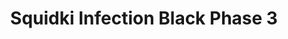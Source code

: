---
slug: squidki-infection-black-phase-3
title: Squidki Infection Black Phase 3
description: "Squidki Infection Black Phase 3 is an exciting online game. Play for free directly in your browser!"
icon: /images/new_mods/Sprunki Infection Black Phase 3.png
url: https://wowtbc.net/sprunkin/infection-black-phase-3/index.html
previewImage: /images/new_mods/Sprunki Infection Black Phase 3.png
type: new mods

# SEO配置
seo:
  title: "Squidki Infection Black Phase 3 - Play Free Online Game | Fun Browser Games"
  description: "Squidki Infection Black Phase 3 - Play this fun online game for free in your browser. No download required!"
  ogImage: "/images/new_mods/Sprunki Infection Black Phase 3.png"
  keywords: "squidki-infection-black-phase-3, online game, browser game, free game, new mods game, play online"

videoUrls:
  - https://www.youtube.com/embed/example1
  - https://www.youtube.com/embed/example2

whyPlay:
  title: "Why Play Squidki Infection Black Phase 3?"
  items:
    - "Immersive Gameplay: Squidki Infection Black Phase 3 offers an engaging and immersive gaming experience that will keep you entertained for hours"
    - "Challenging Levels: Test your skills with increasingly difficult challenges and obstacles"
    - "Beautiful Graphics: Enjoy stunning visuals and smooth animations that bring the game world to life"
    - "Regular Updates: New content and features are added regularly to keep the game fresh and exciting"
    - "Free to Play: Experience all the fun without spending a penny"
    - "Community Features: Connect with other players, share strategies, and compete for high scores"
    - "Cross-Platform: Play on any device with a web browser, no downloads required"

features:
  title: "Key Features of Squidki Infection Black Phase 3"
  image: "/images/new_mods/Sprunki Infection Black Phase 3.png"
  items:
    - "Intuitive Controls: Easy to learn controls make Squidki Infection Black Phase 3 accessible for players of all skill levels"
    - "Multiple Game Modes: Enjoy various gameplay options that provide different challenges and experiences"
    - "Character Customization: Personalize your gaming experience with unique characters and items"
    - "Achievement System: Complete special tasks to earn rewards and recognition"
    - "Leaderboards: Compete with players worldwide and see who can achieve the highest scores"

characteristics:
  title: "Game Characteristics"
  image: "/images/new_mods/Sprunki Infection Black Phase 3.png"
  items:
    - "Genre: New mods game with elements of strategy and skill"
    - "Difficulty: Suitable for both casual gamers and those seeking a challenge"
    - "Play Time: Quick sessions or extended gameplay, depending on your preference"
    - "Art Style: Vibrant and engaging visuals that enhance the gaming experience"
    - "Sound Design: Immersive audio that complements the gameplay perfectly"

info: "Squidki Infection Black Phase 3 is an exciting online game that offers players a unique and engaging gaming experience. With its intuitive controls, stunning visuals, and challenging gameplay, Squidki Infection Black Phase 3 provides hours of entertainment for players of all ages and skill levels. Whether you're looking for a quick gaming session during a break or an extended play session, Squidki Infection Black Phase 3 delivers an immersive experience that will keep you coming back for more. The game features multiple levels of increasing difficulty, ensuring that players are constantly challenged as they progress. With regular updates adding new content and features, Squidki Infection Black Phase 3 remains fresh and exciting, providing endless entertainment options for its growing community of players."

howToPlayIntro: "Welcome to Squidki Infection Black Phase 3! This guide will walk you through the basics and help you master the game. Whether you're a beginner or looking to improve your skills, these tips and instructions will enhance your gaming experience."

howToPlaySteps:
  - title: "Getting Started"
    description: "Begin your Squidki Infection Black Phase 3 adventure by familiarizing yourself with the controls. Use your keyboard or mouse to navigate through the game interface. The tutorial will guide you through the basic mechanics and help you understand the objectives."
  - title: "Understanding the Objectives"
    description: "In Squidki Infection Black Phase 3, your main goal is to progress through levels by completing specific objectives. Each level presents unique challenges that require different strategies and approaches."
  - title: "Mastering the Controls"
    description: "Practice using the controls to improve your precision and reaction time. Squidki Infection Black Phase 3 requires quick reflexes and strategic thinking to overcome obstacles and defeat opponents."
  - title: "Utilizing Power-ups"
    description: "Collect power-ups throughout the game to enhance your abilities and overcome difficult challenges. Each power-up offers unique advantages that can be crucial for success."
  - title: "Developing Strategies"
    description: "As you progress in Squidki Infection Black Phase 3, develop effective strategies for different scenarios. Analyze patterns, anticipate challenges, and adapt your approach to maximize your performance."

faq:
  title: "Frequently Asked Questions about Squidki Infection Black Phase 3"
  items:
    - question: "Is Squidki Infection Black Phase 3 free to play?"
      answer: "Yes, Squidki Infection Black Phase 3 is completely free to play directly in your web browser. No downloads or purchases are required to enjoy the full game experience."
    - question: "Can I play Squidki Infection Black Phase 3 on mobile devices?"
      answer: "Yes, Squidki Infection Black Phase 3 is optimized for both desktop and mobile play. You can enjoy the game on any device with a web browser and internet connection."
    - question: "Are there any in-game purchases?"
      answer: "While Squidki Infection Black Phase 3 is free to play, there may be optional in-game purchases available for cosmetic items or additional features that don't affect core gameplay."
    - question: "How often is Squidki Infection Black Phase 3 updated?"
      answer: "The developers regularly update Squidki Infection Black Phase 3 with new content, features, and improvements based on player feedback and game performance."
    - question: "Can I play Squidki Infection Black Phase 3 offline?"
      answer: "Currently, Squidki Infection Black Phase 3 requires an internet connection to play as it's a browser-based online game."
    - question: "Is Squidki Infection Black Phase 3 suitable for children?"
      answer: "Yes, Squidki Infection Black Phase 3 is designed to be family-friendly and suitable for players of all ages."
    - question: "How do I report bugs or issues?"
      answer: "If you encounter any problems while playing Squidki Infection Black Phase 3, you can report them through the game's support page or contact the developers directly through their website."
    - question: "Still Have Questions?"
      answer: "If you have additional questions about Squidki Infection Black Phase 3 that aren't covered in this FAQ, please visit our support center or contact our customer service team for assistance."
---